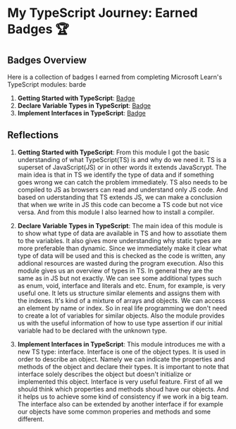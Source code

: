 # My TypeScript Journey: Earned Badges 🏆

## Badges Overview

Here is a collection of badges I earned from completing Microsoft Learn's TypeScript modules:
barde

1. **Getting Started with TypeScript**: [Badge](https://learn.microsoft.com/en-us/users/antonina220590-5242/achievements/yv38e24r)
2. **Declare Variable Types in TypeScript**: [Badge](https://learn.microsoft.com/en-us/users/antonina220590-5242/achievements/j6qdea7t)
3. **Implement Interfaces in TypeScript**: [Badge](https://learn.microsoft.com/api/achievements/share/en-us/antonina220590-5242/HYGWRRZ8?sharingId=ED6FF0C12A1CA0DB)

## Reflections

1. **Getting Started with TypeScript**: From this module I got the basic understanding of what TypeScript(TS) is and why do we need it. TS is a superset of JavaScript(JS) or in other words it extends JavaScrypt. The main idea is that in TS we identify the type of data and if something goes wrong we can catch the problem immediately.
   TS also needs to be compiled to JS as browsers can read and understand only JS code. And based on uderstanding that TS extends JS, we can make a conclusion that when we write in JS this code can become a TS code but not vice versa. And from this module I also learned how to install a compiler.

2. **Declare Variable Types in TypeScript**: The main idea of this module is to show what type of data are available in TS and how to assotiate them to the variables. It also gives more understanding why static types are more preferable than dynamic.
   Since we immediately make it clear what type of data will be used and this is checked as the code is written, any addional resources are wasted during the program execution.
Also this module gives us an overview of types in TS. In general they are the same as in JS but not exactly. We can see some additional types such as enum, void, interface and literals and etc.
Enum, for example, is very useful one. It lets us structure similar elements and assigns them with the indexes. It's kind of a mixture of arrays and objects. We can access an element by name or index. So in real life programming we don't need to create a lot of variables for similar objects.
Also the module provides us with the useful information of how to use type assertion if our initial variable had to be declared with the unknown type.

3. **Implement Interfaces in TypeScript**: This module introduces me with a new TS type: interface. Interface is one of the object types. It is used in order to describe an object. Namely we can indicate the properties and methods of the object and declare their types. It is important to note that interface solely describes the object but doesn't initialize or implemented this object.
Interface is very useful feature. First of all we should think which properties and methods shoud have our objects. And it helps us to achieve some kind of consistency if we work in a big team.
The interface also can be extended by another interface if for example our objects have some common properies and methods and some different.


